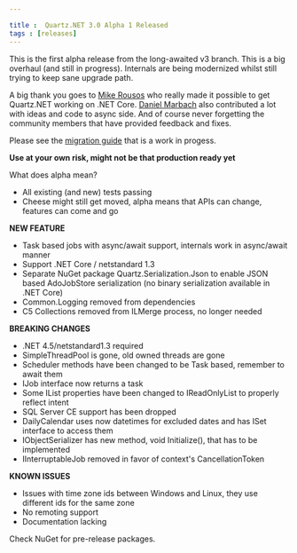 ```yaml
---

title :  Quartz.NET 3.0 Alpha 1 Released
tags : [releases]
---
```


This is the first alpha release from the long-awaited v3 branch. This is a big overhaul (and still in progress). Internals are being modernized whilst still trying to keep sane upgrade path.

A big thank you goes to [Mike Rousos](https://github.com/mjrousos) who really made it possible to get Quartz.NET working on .NET Core. [Daniel Marbach](https://github.com/danielmarbach) also contributed a lot with ideas and code to async side. And of course never forgetting the community members that have provided feedback and fixes.

Please see the [migration guide](/documentation/quartz-3.x/migration-guide.html) that is a work in progess.

**Use at your own risk, might not be that production ready yet**

What does alpha mean?

* All existing (and new) tests passing
* Cheese might still get moved, alpha means that APIs can change, features can come and go

**NEW FEATURE**

* Task based jobs with async/await support, internals work in async/await manner
* Support .NET Core / netstandard 1.3
* Separate NuGet package Quartz.Serialization.Json to enable JSON based AdoJobStore serialization (no binary serialization available in .NET  Core)
* Common.Logging removed from dependencies
* C5 Collections removed from ILMerge process, no longer needed

**BREAKING CHANGES**

* .NET 4.5/netstandard1.3 required
* SimpleThreadPool is gone, old owned threads are gone
* Scheduler methods have been changed to be Task based, remember to await them
* IJob interface now returns a task
* Some IList properties have been changed to IReadOnlyList to properly reflect intent
* SQL Server CE support has been dropped
* DailyCalendar uses now datetimes for excluded dates and has ISet interface to access them
* IObjectSerializer has new method, void Initialize(), that has to be implemented
* IInterruptableJob removed in favor of context's CancellationToken

**KNOWN ISSUES**

* Issues with time zone ids between Windows and Linux, they use different ids for the same zone
* No remoting support
* Documentation lacking

Check NuGet for pre-release packages.
